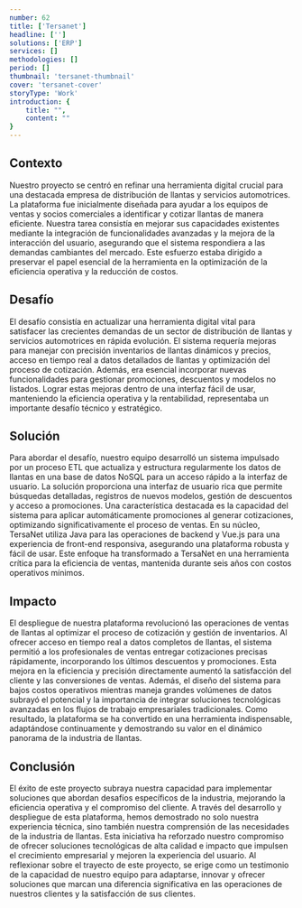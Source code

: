 ```yaml
---
number: 62
title: ['Tersanet']
headline: ['']
solutions: ['ERP']
services: []
methodologies: []
period: []
thumbnail: 'tersanet-thumbnail'
cover: 'tersanet-cover'
storyType: 'Work'
introduction: {
    title: "",
    content: ""
}
---
```


## Contexto

Nuestro proyecto se centró en refinar una herramienta digital crucial para una destacada empresa de distribución de llantas y servicios automotrices. La plataforma fue inicialmente diseñada para ayudar a los equipos de ventas y socios comerciales a identificar y cotizar llantas de manera eficiente. Nuestra tarea consistía en mejorar sus capacidades existentes mediante la integración de funcionalidades avanzadas y la mejora de la interacción del usuario, asegurando que el sistema respondiera a las demandas cambiantes del mercado. Este esfuerzo estaba dirigido a preservar el papel esencial de la herramienta en la optimización de la eficiencia operativa y la reducción de costos.

## Desafío

El desafío consistía en actualizar una herramienta digital vital para satisfacer las crecientes demandas de un sector de distribución de llantas y servicios automotrices en rápida evolución. El sistema requería mejoras para manejar con precisión inventarios de llantas dinámicos y precios, acceso en tiempo real a datos detallados de llantas y optimización del proceso de cotización. Además, era esencial incorporar nuevas funcionalidades para gestionar promociones, descuentos y modelos no listados. Lograr estas mejoras dentro de una interfaz fácil de usar, manteniendo la eficiencia operativa y la rentabilidad, representaba un importante desafío técnico y estratégico.

## Solución

Para abordar el desafío, nuestro equipo desarrolló un sistema impulsado por un proceso ETL que actualiza y estructura regularmente los datos de llantas en una base de datos NoSQL para un acceso rápido a la interfaz de usuario. La solución proporciona una interfaz de usuario rica que permite búsquedas detalladas, registros de nuevos modelos, gestión de descuentos y acceso a promociones. Una característica destacada es la capacidad del sistema para aplicar automáticamente promociones al generar cotizaciones, optimizando significativamente el proceso de ventas. En su núcleo, TersaNet utiliza Java para las operaciones de backend y Vue.js para una experiencia de front-end responsiva, asegurando una plataforma robusta y fácil de usar. Este enfoque ha transformado a TersaNet en una herramienta crítica para la eficiencia de ventas, mantenida durante seis años con costos operativos mínimos.

## Impacto

El despliegue de nuestra plataforma revolucionó las operaciones de ventas de llantas al optimizar el proceso de cotización y gestión de inventarios. Al ofrecer acceso en tiempo real a datos completos de llantas, el sistema permitió a los profesionales de ventas entregar cotizaciones precisas rápidamente, incorporando los últimos descuentos y promociones. Esta mejora en la eficiencia y precisión directamente aumentó la satisfacción del cliente y las conversiones de ventas. Además, el diseño del sistema para bajos costos operativos mientras maneja grandes volúmenes de datos subrayó el potencial y la importancia de integrar soluciones tecnológicas avanzadas en los flujos de trabajo empresariales tradicionales. Como resultado, la plataforma se ha convertido en una herramienta indispensable, adaptándose continuamente y demostrando su valor en el dinámico panorama de la industria de llantas.

## Conclusión

El éxito de este proyecto subraya nuestra capacidad para implementar soluciones que abordan desafíos específicos de la industria, mejorando la eficiencia operativa y el compromiso del cliente. A través del desarrollo y despliegue de esta plataforma, hemos demostrado no solo nuestra experiencia técnica, sino también nuestra comprensión de las necesidades de la industria de llantas. Esta iniciativa ha reforzado nuestro compromiso de ofrecer soluciones tecnológicas de alta calidad e impacto que impulsen el crecimiento empresarial y mejoren la experiencia del usuario. Al reflexionar sobre el trayecto de este proyecto, se erige como un testimonio de la capacidad de nuestro equipo para adaptarse, innovar y ofrecer soluciones que marcan una diferencia significativa en las operaciones de nuestros clientes y la satisfacción de sus clientes.